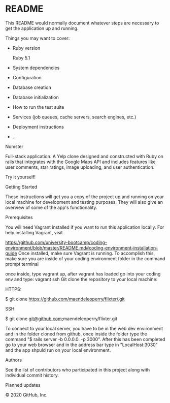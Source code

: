 # README

This README would normally document whatever steps are necessary to get the
application up and running.

Things you may want to cover:

* Ruby version
  
  Ruby 5.1

* System dependencies

* Configuration

* Database creation

* Database initialization

* How to run the test suite

* Services (job queues, cache servers, search engines, etc.)

* Deployment instructions

* ...

Nomster

Full-stack application. A Yelp clone designed and constructed with Ruby on rails that integrates with the Google Maps API and includes features like user comments, star ratings, image uploading, and user authentication.

Try it yourself!

Getting Started

These instructions will get you a copy of the project up and running on your local machine for development and testing purposes. They will also give an overview of some of the app's functionality.

Prerequisites

You will need Vagrant installed if you want to run this application locally. For help installing Vagrant, visit

https://github.com/university-bootcamp/coding-environment/blob/master/README.md#coding-environment-installation-guide
Once installed, make sure Vagrant is running. To accomplish this, make sure you are inside of your coding environment folder in the command prompt terminal

once inside, type vagrant up,  after vagrant has loaded go into your coding env and type: vagrant ssh 
Git clone the repository to your local machine:

HTTPS:

$ git clone https://github.com/maendeleoperry/flixter/.git

SSH:

$ git clone git@github.com;maendeleoperry/flixter.git

To connect to your local server, you have to be in the web dev environment and in the folder cloned from github.  once inside the folder type the command "$ rails server -b 0.0.0.0. -p 3000".  After this has been completed go to your web browser and in the address bar type in "LocalHost:3030" and the app shpuld run on your local environment.

Authors

See the list of contributors who participated in this project along with individual commit history.

Planned updates


© 2020 GitHub, Inc.
